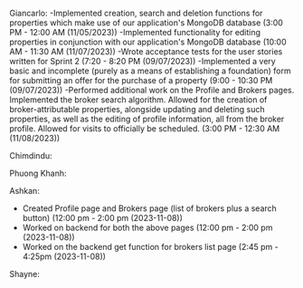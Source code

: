 Giancarlo:
-Implemented creation, search and deletion functions for properties which make use of our application's MongoDB database (3:00 PM - 12:00 AM (11/05/2023))
-Implemented functionality for editing properties in conjunction with our application's MongoDB database (10:00 AM - 11:30 AM (11/07/2023))
-Wrote acceptance tests for the user stories written for Sprint 2 (7:20 - 8:20 PM (09/07/2023))
-Implemented a very basic and incomplete (purely as a means of establishing a foundation) form for submitting an offer for the purchase of a property (9:00 - 10:30 PM (09/07/2023))
-Performed additional work on the Profile and Brokers pages. Implemented the broker search algorithm. Allowed for the creation of broker-attributable properties, alongside updating and deleting such properties, as well as the editing of profile information, all from the broker profile. Allowed for visits to officially be scheduled. (3:00 PM - 12:30 AM (11/08/2023))

Chimdindu:

Phuong Khanh:

Ashkan: 
- Created Profile page and Brokers page (list of brokers plus a search button) (12:00 pm - 2:00 pm (2023-11-08))
- Worked on backend for both the above pages (12:00 pm - 2:00 pm (2023-11-08))
- Worked on the backend get function for brokers list page (2:45 pm - 4:25pm (2023-11-08))

Shayne:
